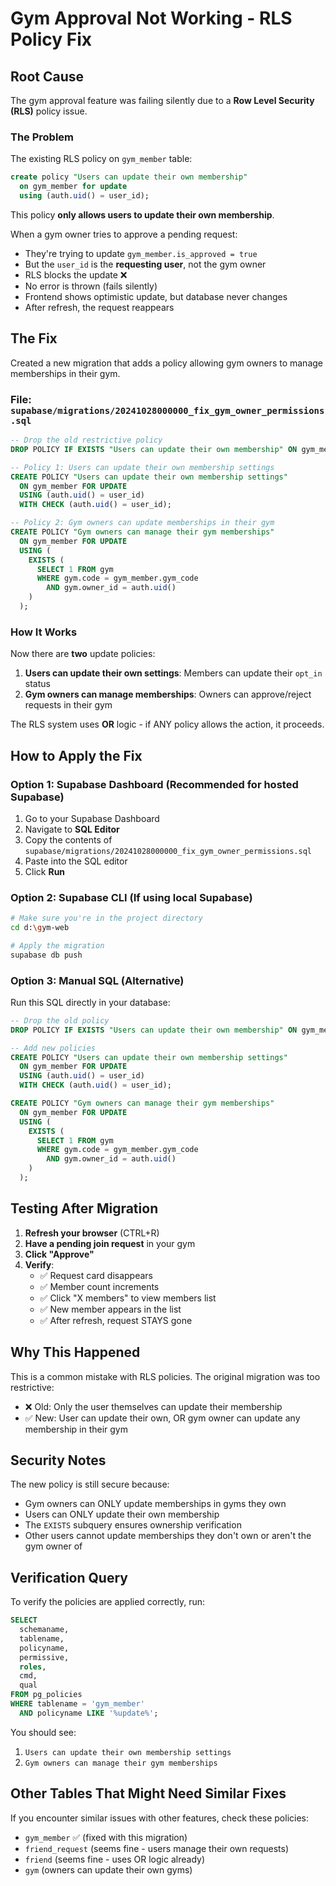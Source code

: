 # Gym Approval Not Working - RLS Policy Fix

## Root Cause

The gym approval feature was failing silently due to a **Row Level Security (RLS)** policy issue.

### The Problem

The existing RLS policy on `gym_member` table:

```sql
create policy "Users can update their own membership"
  on gym_member for update
  using (auth.uid() = user_id);
```

This policy **only allows users to update their own membership**. 

When a gym owner tries to approve a pending request:
- They're trying to update `gym_member.is_approved = true`
- But the `user_id` is the **requesting user**, not the gym owner
- RLS blocks the update ❌
- No error is thrown (fails silently)
- Frontend shows optimistic update, but database never changes
- After refresh, the request reappears

## The Fix

Created a new migration that adds a policy allowing gym owners to manage memberships in their gym.

### File: `supabase/migrations/20241028000000_fix_gym_owner_permissions.sql`

```sql
-- Drop the old restrictive policy
DROP POLICY IF EXISTS "Users can update their own membership" ON gym_member;

-- Policy 1: Users can update their own membership settings
CREATE POLICY "Users can update their own membership settings"
  ON gym_member FOR UPDATE
  USING (auth.uid() = user_id)
  WITH CHECK (auth.uid() = user_id);

-- Policy 2: Gym owners can update memberships in their gym
CREATE POLICY "Gym owners can manage their gym memberships"
  ON gym_member FOR UPDATE
  USING (
    EXISTS (
      SELECT 1 FROM gym
      WHERE gym.code = gym_member.gym_code
        AND gym.owner_id = auth.uid()
    )
  );
```

### How It Works

Now there are **two** update policies:

1. **Users can update their own settings**: Members can update their `opt_in` status
2. **Gym owners can manage memberships**: Owners can approve/reject requests in their gym

The RLS system uses **OR** logic - if ANY policy allows the action, it proceeds.

## How to Apply the Fix

### Option 1: Supabase Dashboard (Recommended for hosted Supabase)

1. Go to your Supabase Dashboard
2. Navigate to **SQL Editor**
3. Copy the contents of `supabase/migrations/20241028000000_fix_gym_owner_permissions.sql`
4. Paste into the SQL editor
5. Click **Run**

### Option 2: Supabase CLI (If using local Supabase)

```bash
# Make sure you're in the project directory
cd d:\gym-web

# Apply the migration
supabase db push
```

### Option 3: Manual SQL (Alternative)

Run this SQL directly in your database:

```sql
-- Drop the old policy
DROP POLICY IF EXISTS "Users can update their own membership" ON gym_member;

-- Add new policies
CREATE POLICY "Users can update their own membership settings"
  ON gym_member FOR UPDATE
  USING (auth.uid() = user_id)
  WITH CHECK (auth.uid() = user_id);

CREATE POLICY "Gym owners can manage their gym memberships"
  ON gym_member FOR UPDATE
  USING (
    EXISTS (
      SELECT 1 FROM gym
      WHERE gym.code = gym_member.gym_code
        AND gym.owner_id = auth.uid()
    )
  );
```

## Testing After Migration

1. **Refresh your browser** (CTRL+R)
2. **Have a pending join request** in your gym
3. **Click "Approve"**
4. **Verify**:
   - ✅ Request card disappears
   - ✅ Member count increments
   - ✅ Click "X members" to view members list
   - ✅ New member appears in the list
   - ✅ After refresh, request STAYS gone

## Why This Happened

This is a common mistake with RLS policies. The original migration was too restrictive:

- ❌ Old: Only the user themselves can update their membership
- ✅ New: User can update their own, OR gym owner can update any membership in their gym

## Security Notes

The new policy is still secure because:
- Gym owners can ONLY update memberships in gyms they own
- Users can ONLY update their own membership
- The `EXISTS` subquery ensures ownership verification
- Other users cannot update memberships they don't own or aren't the gym owner of

## Verification Query

To verify the policies are applied correctly, run:

```sql
SELECT 
  schemaname,
  tablename,
  policyname,
  permissive,
  roles,
  cmd,
  qual
FROM pg_policies
WHERE tablename = 'gym_member'
  AND policyname LIKE '%update%';
```

You should see:
1. `Users can update their own membership settings`
2. `Gym owners can manage their gym memberships`

## Other Tables That Might Need Similar Fixes

If you encounter similar issues with other features, check these policies:
- `gym_member` ✅ (fixed with this migration)
- `friend_request` (seems fine - users manage their own requests)
- `friend` (seems fine - uses OR logic already)
- `gym` (owners can update their own gyms)

